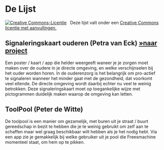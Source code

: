  # De Lijst
<a rel="license" href="https://github.com/peterdew/SocialBlueprint_nl/blob/master/LICENSE.md#licentie"><img alt="Creative Commons-Licentie" style="border-width:0" src="https://i.creativecommons.org/l/by-nc-sa/4.0/80x15.png" /></a> &nbsp;&nbsp;Deze lijst valt onder een <a rel="license" href="https://github.com/peterdew/SocialBlueprint_nl/blob/master/LICENSE.md#licentie">Creative Commons licentie met aanvullingen.</a>

## Signaleringskaart ouderen (Petra van Eck) [&#187;naar project](https://github.com/petradewittevaneck/Signaleringskaart-ouderen)
Een poster / kaart / app die helder weergeeft waneer je je zorgen moet maken over de oudere in je directe omgeving, en welke verschijnselen bij het ouder worden horen. In de ouderenzorg is het belangrijk om pro-actief te signaleren wanneer het minder gaat met de gezondheid, dat voorkomt veel ellende. De directe omgeving wordt daarbij echter nu veel te weinig betrokken. Deze signaleringskaart moet op toegankelijke wijze met pictogrammen duidelijk maken waarop de omgeving kan letten. 
## ToolPool (Peter de Witte)
De toolpool is een manier om gezamelijk, met buren uit je straat / buurt gereedschap in bezit te hebben die je te weinig gebruikt om zelf aan te schaffen maar wel graag beschikbaar wilt hebben als je het nodig hebt. Via een app zie je gemakkelijk bij welke gebruiker uit je pool die Freesmachine momenteel staat, om hem op te pikken. 

